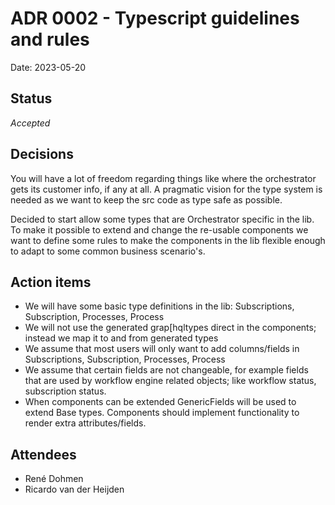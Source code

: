 # ADR 0002 - Typescript guidelines and rules

Date: 2023-05-20

## Status

*Accepted*

## Decisions

You will have a lot of freedom regarding things like where the orchestrator gets its customer info, if any at all. A pragmatic
vision for the type system is needed as we want to keep the src code as type safe as possible.

Decided to start allow some types that are Orchestrator specific in the lib. To make it possible to extend and change the
re-usable components we want to define some rules to make the components in the lib flexible enough to adapt to some 
common business scenario's. 

## Action items

- We will have some basic type definitions in the lib: Subscriptions, Subscription, Processes, Process
- We will not use the generated grap[hqltypes direct in the components; instead we map it to and from generated types
- We assume that most users will only want to add columns/fields in Subscriptions, Subscription, Processes, Process
- We assume that certain fields are not changeable, for example fields that are used by workflow engine related objects;
  like workflow status, subscription status.
- When components can be extended GenericFields will be used to extend Base types. Components should implement
  functionality to render extra attributes/fields.

## Attendees

- René Dohmen
- Ricardo van der Heijden
